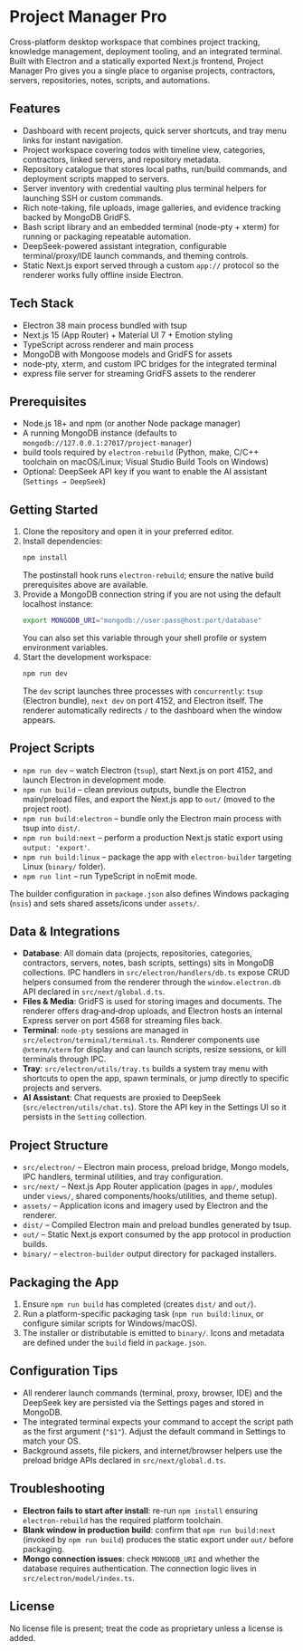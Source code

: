 # Project Manager Pro

Cross-platform desktop workspace that combines project tracking, knowledge management, deployment tooling, and an integrated terminal. Built with Electron and a statically exported Next.js frontend, Project Manager Pro gives you a single place to organise projects, contractors, servers, repositories, notes, scripts, and automations.

## Features
- Dashboard with recent projects, quick server shortcuts, and tray menu links for instant navigation.
- Project workspace covering todos with timeline view, categories, contractors, linked servers, and repository metadata.
- Repository catalogue that stores local paths, run/build commands, and deployment scripts mapped to servers.
- Server inventory with credential vaulting plus terminal helpers for launching SSH or custom commands.
- Rich note-taking, file uploads, image galleries, and evidence tracking backed by MongoDB GridFS.
- Bash script library and an embedded terminal (node-pty + xterm) for running or packaging repeatable automation.
- DeepSeek-powered assistant integration, configurable terminal/proxy/IDE launch commands, and theming controls.
- Static Next.js export served through a custom `app://` protocol so the renderer works fully offline inside Electron.

## Tech Stack
- Electron 38 main process bundled with tsup
- Next.js 15 (App Router) + Material UI 7 + Emotion styling
- TypeScript across renderer and main process
- MongoDB with Mongoose models and GridFS for assets
- node-pty, xterm, and custom IPC bridges for the integrated terminal
- express file server for streaming GridFS assets to the renderer

## Prerequisites
- Node.js 18+ and npm (or another Node package manager)
- A running MongoDB instance (defaults to `mongodb://127.0.0.1:27017/project-manager`)
- build tools required by `electron-rebuild` (Python, make, C/C++ toolchain on macOS/Linux; Visual Studio Build Tools on Windows)
- Optional: DeepSeek API key if you want to enable the AI assistant (`Settings → DeepSeek`)

## Getting Started
1. Clone the repository and open it in your preferred editor.
2. Install dependencies:
   ```bash
   npm install
   ```
   The postinstall hook runs `electron-rebuild`; ensure the native build prerequisites above are available.
3. Provide a MongoDB connection string if you are not using the default localhost instance:
   ```bash
   export MONGODB_URI="mongodb://user:pass@host:port/database"
   ```
   You can also set this variable through your shell profile or system environment variables.
4. Start the development workspace:
   ```bash
   npm run dev
   ```
   The `dev` script launches three processes with `concurrently`: `tsup` (Electron bundle), `next dev` on port 4152, and Electron itself. The renderer automatically redirects `/` to the dashboard when the window appears.

## Project Scripts
- `npm run dev` – watch Electron (`tsup`), start Next.js on port 4152, and launch Electron in development mode.
- `npm run build` – clean previous outputs, bundle the Electron main/preload files, and export the Next.js app to `out/` (moved to the project root).
- `npm run build:electron` – bundle only the Electron main process with tsup into `dist/`.
- `npm run build:next` – perform a production Next.js static export using `output: 'export'`.
- `npm run build:linux` – package the app with `electron-builder` targeting Linux (`binary/` folder).
- `npm run lint` – run TypeScript in noEmit mode.

The builder configuration in `package.json` also defines Windows packaging (`nsis`) and sets shared assets/icons under `assets/`.

## Data & Integrations
- **Database**: All domain data (projects, repositories, categories, contractors, servers, notes, bash scripts, settings) sits in MongoDB collections. IPC handlers in `src/electron/handlers/db.ts` expose CRUD helpers consumed from the renderer through the `window.electron.db` API declared in `src/next/global.d.ts`.
- **Files & Media**: GridFS is used for storing images and documents. The renderer offers drag‑and‑drop uploads, and Electron hosts an internal Express server on port 4568 for streaming files back.
- **Terminal**: `node-pty` sessions are managed in `src/electron/terminal/terminal.ts`. Renderer components use `@xterm/xterm` for display and can launch scripts, resize sessions, or kill terminals through IPC.
- **Tray**: `src/electron/utils/tray.ts` builds a system tray menu with shortcuts to open the app, spawn terminals, or jump directly to specific projects and servers.
- **AI Assistant**: Chat requests are proxied to DeepSeek (`src/electron/utils/chat.ts`). Store the API key in the Settings UI so it persists in the `Setting` collection.

## Project Structure
- `src/electron/` – Electron main process, preload bridge, Mongo models, IPC handlers, terminal utilities, and tray configuration.
- `src/next/` – Next.js App Router application (pages in `app/`, modules under `views/`, shared components/hooks/utilities, and theme setup).
- `assets/` – Application icons and imagery used by Electron and the renderer.
- `dist/` – Compiled Electron main and preload bundles generated by tsup.
- `out/` – Static Next.js export consumed by the app protocol in production builds.
- `binary/` – `electron-builder` output directory for packaged installers.

## Packaging the App
1. Ensure `npm run build` has completed (creates `dist/` and `out/`).
2. Run a platform-specific packaging task (`npm run build:linux`, or configure similar scripts for Windows/macOS).
3. The installer or distributable is emitted to `binary/`. Icons and metadata are defined under the `build` field in `package.json`.

## Configuration Tips
- All renderer launch commands (terminal, proxy, browser, IDE) and the DeepSeek key are persisted via the Settings pages and stored in MongoDB.
- The integrated terminal expects your command to accept the script path as the first argument (`"$1"`). Adjust the default command in Settings to match your OS.
- Background assets, file pickers, and internet/browser helpers use the preload bridge APIs declared in `src/next/global.d.ts`.

## Troubleshooting
- **Electron fails to start after install**: re-run `npm install` ensuring `electron-rebuild` has the required platform toolchain.
- **Blank window in production build**: confirm that `npm run build:next` (invoked by `npm run build`) produces the static export under `out/` before packaging.
- **Mongo connection issues**: check `MONGODB_URI` and whether the database requires authentication. The connection logic lives in `src/electron/model/index.ts`.

## License
No license file is present; treat the code as proprietary unless a license is added.
